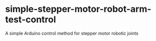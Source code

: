 # simple-stepper-motor-robot-arm-test-control
A simple Arduino control method for stepper motor robotic joints
